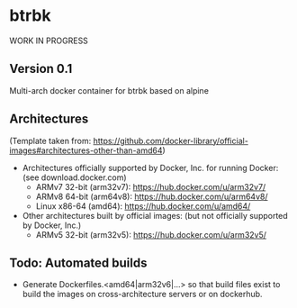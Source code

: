 # btrbk

WORK IN PROGRESS

## Version 0.1

Multi-arch docker container for btrbk based on alpine

## Architectures

(Template taken from: https://github.com/docker-library/official-images#architectures-other-than-amd64)

* Architectures officially supported by Docker, Inc. for running Docker: (see download.docker.com)
	* ARMv7 32-bit (arm32v7): https://hub.docker.com/u/arm32v7/
	* ARMv8 64-bit (arm64v8): https://hub.docker.com/u/arm64v8/
	* Linux x86-64 (amd64): https://hub.docker.com/u/amd64/
* Other architectures built by official images: (but not officially supported by Docker, Inc.)
	* ARMv5 32-bit (arm32v5): https://hub.docker.com/u/arm32v5/

## Todo: Automated builds

* Generate Dockerfiles.<amd64|arm32v6|...> so that build files exist to build the images on cross-architecture servers or on dockerhub.
